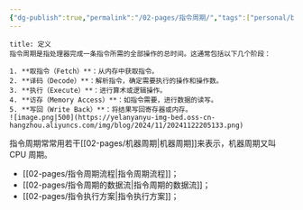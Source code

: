 ```yaml
---
{"dg-publish":true,"permalink":"/02-pages/指令周期/","tags":["personal/blog","计算机组成原理/概述","计算机组成原理/指令系统"]}
---
```


```ad-info
title: 定义
指令周期是指处理器完成一条指令所需的全部操作的总时间。这通常包括以下几个阶段：

1. **取指令（Fetch）**：从内存中获取指令。
2. **译码（Decode）**：解析指令，确定需要执行的操作和操作数。
3. **执行（Execute）**：进行算术或逻辑操作。
4. **访存（Memory Access）**：如指令需要，进行数据的读写。
5. **写回（Write Back）**：将结果写回寄存器或内存。
![image.png|500](https://yelanyanyu-img-bed.oss-cn-hangzhou.aliyuncs.com/img/blog/2024/11/20241122205133.png)

```

指令周期常常用若干[[02-pages/机器周期\|机器周期]]来表示，机器周期又叫 CPU 周期。

- [[02-pages/指令周期流程\|指令周期流程]]；
- [[02-pages/指令周期的数据流\|指令周期的数据流]]；
- [[02-pages/指令执行方案\|指令执行方案]]；